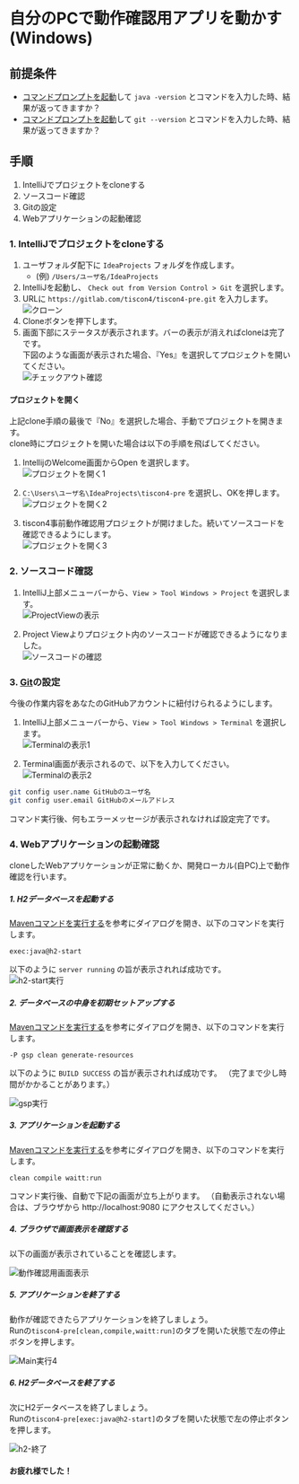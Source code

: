 # 自分のPCで動作確認用アプリを動かす(Windows)

## 前提条件

* [コマンドプロンプトを起動](tipsForWin.md#コマンドプロンプトの起動方法)して `java -version` とコマンドを入力した時、結果が返ってきますか？
* [コマンドプロンプトを起動](tipsForWin.md#コマンドプロンプトの起動方法)して `git --version` とコマンドを入力した時、結果が返ってきますか？

## 手順
1. IntelliJでプロジェクトをcloneする
2. ソースコード確認
3. Gitの設定
4. Webアプリケーションの起動確認

### 1. IntelliJでプロジェクトをcloneする

1. ユーザフォルダ配下に `IdeaProjects` フォルダを作成します。
    - (例) `/Users/ユーザ名/IdeaProjects`
1. IntelliJを起動し、 `Check out from Version Control > Git` を選択します。
1. URLに `https://gitlab.com/tiscon4/tiscon4-pre.git` を入力します。<br>
![クローン](../image/intelliJ_cloneRepository.png)
1. Cloneボタンを押下します。
1. 画面下部にステータスが表示されます。バーの表示が消えればcloneは完了です。<br>
下図のような画面が表示された場合、『Yes』を選択してプロジェクトを開いてください。<br>
![チェックアウト確認](../image/intellij_clone-repository_confirm-checkout.png)

#### プロジェクトを開く

上記clone手順の最後で『No』を選択した場合、手動でプロジェクトを開きます。<br>
clone時にプロジェクトを開いた場合は以下の手順を飛ばしてください。

1. IntellijのWelcome画面からOpen を選択します。<br>
![プロジェクトを開く1](../image/intellij_top_open.png)

1. `C:\Users\ユーザ名\IdeaProjects\tiscon4-pre` を選択し、OKを押します。<br>
![プロジェクトを開く2](../image/intellij_top_open_project.png)

1. tiscon4事前動作確認用プロジェクトが開けました。続いてソースコードを確認できるようにします。<br>
![プロジェクトを開く3](../image/intellij_open.png)

### 2. ソースコード確認

1. IntelliJ上部メニューバーから、`View > Tool Windows > Project` を選択します。<br>
![ProjectViewの表示](../image/intellij_open_project.png)

1. Project Viewよりプロジェクト内のソースコードが確認できるようになりました。<br>
![ソースコードの確認](../image/intellij_project-window.png)

### 3. [Git](https://git-scm.com/)の設定

今後の作業内容をあなたのGitHubアカウントに紐付けられるようにします。

1. IntelliJ上部メニューバーから、`View > Tool Windows > Terminal` を選択します。<br>
![Terminalの表示1](../image/intellij_open_terminal.png)

1. Terminal画面が表示されるので、以下を入力してください。<br>
![Terminalの表示2](../image/intellij_opened_terminal.png)
```sh
git config user.name GitHubのユーザ名
git config user.email GitHubのメールアドレス
```
コマンド実行後、何もエラーメッセージが表示されなければ設定完了です。


### 4. Webアプリケーションの起動確認

cloneしたWebアプリケーションが正常に動くか、開発ローカル(自PC)上で動作確認を行います。

##### 1. H2データベースを起動する
[Mavenコマンドを実行する](tipsForMac.md#mavenコマンドを実行する)を参考にダイアログを開き、以下のコマンドを実行します。

```text
exec:java@h2-start
```

以下のように `server running` の旨が表示されれば成功です。<br>
![h2-start実行](../image/intellij_h2_server_running.png)

##### 2. データベースの中身を初期セットアップする
[Mavenコマンドを実行する](tipsForWin.md#mavenコマンドを実行する)を参考にダイアログを開き、以下のコマンドを実行します。

```text
-P gsp clean generate-resources
```

以下のように `BUILD SUCCESS` の旨が表示されれば成功です。
（完了まで少し時間がかかることがあります。）

![gsp実行](../image/intellij_run_gsp.png)

##### 3. アプリケーションを起動する
[Mavenコマンドを実行する](tipsForWin.md#mavenコマンドを実行する)を参考にダイアログを開き、以下のコマンドを実行します。

```text
clean compile waitt:run
```

コマンド実行後、自動で下記の画面が立ち上がります。
（自動表示されない場合は、ブラウザから http://localhost:9080 にアクセスしてください。）

##### 4. ブラウザで画面表示を確認する
以下の画面が表示されていることを確認します。

![動作確認用画面表示](../image/tiscon4_prior_confirmation.png)

##### 5. アプリケーションを終了する
動作が確認できたらアプリケーションを終了しましょう。<br>
Runの`tiscon4-pre[clean,compile,waitt:run]`のタブを開いた状態で左の停止ボタンを押します。

![Main実行4](../image/intellij_stop_application-main.png)

##### 6.  H2データベースを終了する
次にH2データベースを終了しましょう。<br>
Runの`tiscon4-pre[exec:java@h2-start]`のタブを開いた状態で左の停止ボタンを押します。

![h2-終了](../image/intellij_h2_server_stop.png)

#### お疲れ様でした！